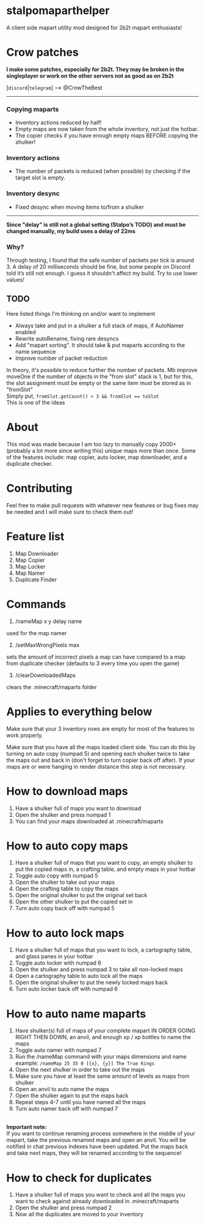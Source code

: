 # stalpomaparthelper
A client side mapart utility mod designed for 2b2t mapart enthusiasts!

# Crow patches

 <b> I make some patches, especially for 2b2t. 
 They may be broken in the singleplayer or work on the other servers not as good as on 2b2t</b> <br>

[`discord`|`telegram`] --> @CrowTheBest

<hr>

### Copying maparts
- Inventory actions reduced by half!
- Empty maps are now taken from the whole inventory, not just the hotbar.
- The copier checks if you have enough empty maps BEFORE copying the shulker!

### Inventory actions
- The number of packets is reduced (when possible) by checking if the target slot is empty.

### Inventory desync
- Fixed desync when moving items to/from a shulker
<hr>
<b> Since "delay" is still not a global setting (Stalpo’s TODO) and must be changed manually, my build uses a delay of 22ms </b>

### Why?

Through testing, I found that the safe number of packets per tick is around 3. 
A delay of 20 milliseconds should be fine, but some people on Discord told it’s still not enough. 
I guess it shouldn't affect my build. Try to use lower values!


## TODO
Here listed things I'm thinking on and/or want to implement

- Always take and put in a shulker a full stack of maps, if AutoNamer enabled
- Rewrite autoRename, fixing rare desyncs
- Add "mapart sorting". It should take & put maparts according to the name sequence
- Improve number of packet reduction

In theory, it's possible to reduce further the number of packets. Mb improve moveOne if the number of objects in the "from slot" stack is 1, but for this, the slot assignment must be empty or the same item must be stored as in "fromSlot"
<br> Simply put, `fromSlot.getCount() < 3 && fromSlot == toSlot`
<br> This is one of the ideas


# About
This mod was made because I am too lazy to manually copy 2000+ (probably a lot more since writing this) unique maps more than once. Some of the features include: map copier, auto locker, map downloader, and a duplicate checker.

# Contributing
Feel free to make pull requests with whatever new features or bug fixes may be needed and I will make sure to check them out!

# Feature list
1. Map Downloader
2. Map Copier
3. Map Locker
4. Map Namer
5. Duplicate Finder

# Commands
1. /nameMap x y delay name

used for the map namer

2. /setMaxWrongPixels max

sets the amount of incorrect pixels a map can have compared to a map from duplicate checker (defaults to 3 every time you open the game)

3. /clearDownloadedMaps

clears the .minecraft/maparts folder

# Applies to everything below
Make sure that your 3 inventory rows are empty for most of the features to work properly.

Make sure that you have all the maps loaded client side. You can do this by turning on auto copy (numpad 5) and opening each shulker twice to take the maps out and back in (don't forget to turn copier back off after). If your maps are or were hanging in render distance this step is not necessary.

# How to download maps
1. Have a shulker full of maps you want to download
2. Open the shulker and press numpad 1
3. You can find your maps downloaded at .minecraft/maparts

# How to auto copy maps
1. Have a shulker full of maps that you want to copy, an empty shulker to put the copied maps in, a crafting table, and empty maps in your hotbar
2. Toggle auto copy with numpad 5
3. Open the shulker to take out your maps
4. Open the crafting table to copy the maps
5. Open the original shulker to put the original set back
6. Open the other shulker to put the copied set in
7. Turn auto copy back off with numpad 5

# How to auto lock maps
1. Have a shulker full of maps that you want to lock, a cartography table, and glass panes in your hotbar
2. Toggle auto locker with numpad 6
3. Open the shulker and press numpad 3 to take all non-locked maps
4. Open a cartography table to auto lock all the maps
5. Open the original shulker to put the newly locked maps back
6. Turn auto locker back off with numpad 6

# How to auto name maparts
1. Have shulker(s) full of maps of your complete mapart IN ORDER GOING RIGHT THEN DOWN, an anvil, and enough xp / xp bottles to name the maps
2. Toggle auto namer with numpad 7
3. Run the /nameMap command with your maps dimensions and name <br>
   example: `/nameMap 25 35 0 [{x}, {y}] The True Kings`
4. Open the next shulker in order to take out the maps
5. Make sure you have at least the same amount of levels as maps from shulker
6. Open an anvil to auto name the maps
7. Open the shulker again to put the maps back
8. Repeat steps 4-7 until you have named all the maps
9. Turn auto namer back off with numpad 7

<br>**Important note:** <br>
   If you want to continue renaming process somewhere in the middle of your mapart,
   take the previous renamed maps and open an anvil. You will be notified in chat previous indexes have been updated.
   Put the maps back and take next maps, they will be renamed according to the sequence! <br>


# How to check for duplicates
1. Have a shulker full of maps you want to check and all the maps you want to check against already downloaded in .minecraft/maparts
2. Open the shulker and press numpad 2
3. Now all the duplicates are moved to your inventory
